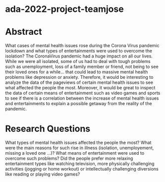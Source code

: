 # ada-2022-project-teamjose

# Abstract

What cases of mental health issues rose during the Corona Virus pandemic lockdown and what types of entertainments were used to overcome the isolation?
The CoronaVirus pandemic had a huge impact on all our lives. While we were all isolated, some of us had to deal with tough problems such as unemployment, loss of a family member or friend, not being to see their loved ones for a while… that could lead to massive mental health problems like depression or anxiety. Therefore, it would be interesting to analyze the data of the pageviews of certain mental health issues to see what affected the people the most. Moreover, it would be great to inspect the data of certain means of entertainment such as video games and sports to see if there is a correlation between the increase of mental health issues and entertainments to explain a possible getaway from the reality of the pandemic.

# Research Questions
What types of mental health issues affected the people the most? What were the main reasons for such rise in illness (isolation, unemployement, missing a loved one ...)?
What means of entertainment were used to overcome such problems? Did the people prefer more relaxing entertainment types like watching television, more physically challenging activities (jogging or home workout) or intellectually challenging diversions like reading or playing video games?
